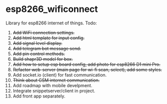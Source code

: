 # esp8266_wificonnect
Library for esp8266 internet of things.
Todo:
1. ~~Add WiFi connection settings.~~
2. ~~Add html template for input config.~~
3. ~~Add signal level display.~~
4. ~~Add telegram bot message send.~~
5. ~~Add pin control methods.~~
6. ~~Build shapr3D model for box.~~
7. ~~Add how to setup esp board config, add photo for esp8266 D1 mini Pro.~~
8. ~~Refactor web-server (main page for wi-fi scan, select), add some styles.~~
9. Add socket.io (client) for fast communication.
10. ~~Think about GSM internet communication.~~
11. Add roadmap with mobile develpment.
12. Integrate snippetserver/client in project.
13. Add front app separately.

